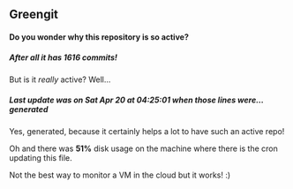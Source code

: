 ## Greengit

#### Do you wonder why this repository is so active?

##### After all it has 1616 commits!

But is it *really* active? Well...

##### Last update was on Sat Apr 20 at 04:25:01 when those lines were... generated

Yes, generated, because it certainly helps a lot to have such an active repo!

Oh and there was **51%** disk usage on the machine
where there is the cron updating this file.

Not the best way to monitor a VM in the cloud but it works! :)
